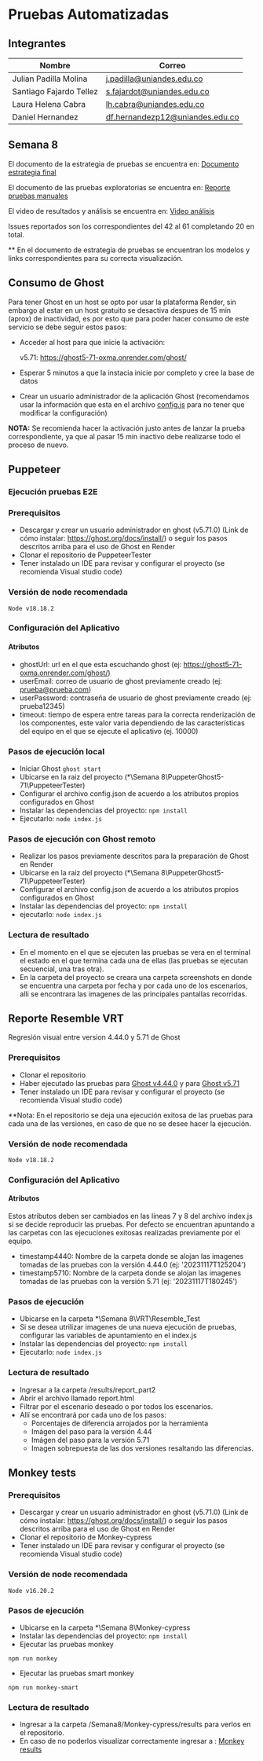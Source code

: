 # Pruebas Automatizadas

## Integrantes

|Nombre                   |Correo                      |
|-------------------------|----------------------------|
|Julian Padilla Molina    |j.padilla@uniandes.edu.co   |
|Santiago Fajardo Tellez  |s.fajardot@uniandes.edu.co  |
|Laura Helena Cabra       |lh.cabra@uniandes.edu.co   |
|Daniel Hernandez         |df.hernandezp12@uniandes.edu.co  |

## Semana 8

El documento de la estrategia de pruebas se encuentra en: [Documento estrategia final](https://github.com/JulianP911/Pruebas-Automatizadas/blob/main/Semana%208/Estrategia%20final%20de%20pruebas/Estrategia%20final%20de%20pruebas.pdf)

El documento de las pruebas exploratorias se encuentra en: [Reporte pruebas manuales](https://github.com/JulianP911/Pruebas-Automatizadas/blob/main/Semana%208/Pruebas%20manuales/Inventario%20-%20Pruebas%20exploratorias.xlsx)

El video de resultados y análisis se encuentra en: [Video análisis](https://uniandes-my.sharepoint.com/personal/j_padilla_uniandes_edu_co/_layouts/15/stream.aspx?id=%2Fpersonal%2Fj%5Fpadilla%5Funiandes%5Fedu%5Fco%2FDocuments%2FMISO%2FPruebas%20automatizadas%2FEntrega%208%2FVideo%20%2D%20Versi%C3%B3n%20final%20estrategia%20de%20pruebas%2Emp4&nav=eyJyZWZlcnJhbEluZm8iOnsicmVmZXJyYWxBcHAiOiJTdHJlYW1XZWJBcHAiLCJyZWZlcnJhbFZpZXciOiJTaGFyZURpYWxvZy1MaW5rIiwicmVmZXJyYWxBcHBQbGF0Zm9ybSI6IldlYiIsInJlZmVycmFsTW9kZSI6InZpZXcifX0&ga=1&referrer=StreamWebApp%2EWeb&referrerScenario=AddressBarCopied%2Eview)

Issues reportados son los correspondientes del 42 al 61 completando 20 en total.

** En el documento de estrategía de pruebas se encuentran los modelos y links correspondientes para su correcta visualización.

## Consumo de Ghost 
Para tener Ghost en un host se opto por usar la plataforma Render, sin embargo al estar en un host gratuito se desactiva despues de 15 min (aprox) de inactividad, es por esto que para poder hacer consumo de este servicio se debe seguir estos pasos:

- Acceder al host para que inicie la activación:

  v5.71: https://ghost5-71-oxma.onrender.com/ghost/
  
- Esperar 5 minutos a que la instacia inicie por completo y cree la base de datos
- Crear un usuario administrador de la aplicación Ghost (recomendamos usar la información que esta en el archivo [config.js](https://github.com/JulianP911/Pruebas-Automatizadas/blob/main/Semana%206/PuppeteerGhost5-71/PuppeteerTester/config.json) para no tener que modificar la configuración)
  
**NOTA:** Se recomienda hacer la activación justo antes de lanzar la prueba correspondiente, ya que al pasar 15 min inactivo debe realizarse todo el proceso de nuevo.

## Puppeteer

### Ejecución pruebas E2E

### Prerequisitos

- Descargar y crear un usuario administrador en ghost (v5.71.0) (Link de cómo instalar: https://ghost.org/docs/install/) o seguir los pasos descritos arriba para el uso de Ghost en Render
- Clonar el repositorio de PuppeteerTester
- Tener instalado un IDE para revisar y configurar el proyecto (se recomienda Visual studio code)

### Versión de node recomendada

`Node v18.18.2`

### Configuración del Aplicativo

#### Atributos
- ghostUrl: url en el que esta escuchando ghost (ej: https://ghost5-71-oxma.onrender.com/ghost/)
- userEmail: correo de usuario de ghost previamente creado (ej: prueba@prueba.com)
- userPassword: contraseña de usuario de ghost previamente creado (ej: prueba12345)
- timeout: tiempo de espera entre tareas para la correcta renderización de los componentes, este valor varia dependiendo de las características del equipo en el que se ejecute el aplicativo (ej. 10000)

### Pasos de ejecución local
- Iniciar Ghost
`ghost start`
- Ubicarse en la raiz del proyecto (*\Semana 8\PuppeterGhost5-71\PuppeteerTester) 
- Configurar el archivo config.json de acuerdo a los atributos propios configurados en Ghost
- Instalar las dependencias del proyecto:
`npm install`
- Ejecutarlo:
`node index.js`
  
### Pasos de ejecución con Ghost remoto
- Realizar los pasos previamente descritos para la preparación de Ghost en Render
- Ubicarse en la raiz del proyecto (*\Semana 8\PuppeterGhost5-71\PuppeteerTester) 
- Configurar el archivo config.json de acuerdo a los atributos propios configurados en Ghost
- Instalar las dependencias del proyecto:
`npm install`
- ejecutarlo:
`node index.js`

### Lectura de resultado
- En el momento en el que se ejecuten las pruebas se vera en el terminal el estado en el que termina cada una de ellas (las pruebas se ejecutan secuencial, una tras otra).
- En la carpeta del proyecto se creara una carpeta screenshots en donde se encuentra una carpeta por fecha y por cada uno de los escenarios, alli se encontrara las imagenes de las principales pantallas recorridas.


## Reporte Resemble VRT

Regresión visual entre version 4.44.0 y 5.71 de Ghost

### Prerequisitos
- Clonar el repositorio
- Haber ejecutado las pruebas para [Ghost v4.44.0](https://github.com/JulianP911/Pruebas-Automatizadas/tree/main/Semana%208/VRT/PuppeteerGhost4-44-0/PuppeteerTester) y para [Ghost v5.71](https://github.com/JulianP911/Pruebas-Automatizadas/tree/main/Semana%208/VRT/PuppeteerGhost5-71/PuppeteerTester)
- Tener instalado un IDE para revisar y configurar el proyecto (se recomienda Visual studio code)

**Nota: En el repositorio se deja una ejecución exitosa de las pruebas para cada una de las versiones, en caso de que no se desee hacer la ejecución.

### Versión de node recomendada
`Node v18.18.2`

### Configuración del Aplicativo
#### Atributos
Estos atributos deben ser cambiados en las líneas 7 y 8 del archivo index.js si se decide reproducir las pruebas. Por defecto se encuentran apuntando a las carpetas con las ejecuciones exitosas realizadas previamente por el equipo.
- timestamp4440: Nombre de la carpeta donde se alojan las imagenes tomadas de las pruebas con la versión 4.44.0 (ej: '20231117T125204')
- timestamp5710: Nombre de la carpeta donde se alojan las imagenes tomadas de las pruebas con la versión 5.71 (ej: '20231117T180245')


### Pasos de ejecución
- Ubicarse en la carpeta *\Semana 8\VRT\Resemble_Test 
- Si se desea utrilizar imagenes de una nueva ejecución de pruebas, configurar las variables de apuntamiento en el index.js
- Instalar las dependencias del proyecto:
`npm install`
- Ejecutarlo:
`node index.js`

### Lectura de resultado
- Ingresar a la carpeta /results/report_part2
- Abrir el archivo llamado report.html
- Filtrar por el escenario deseado o por todos los escenarios.
- Allí se encontrará por cada uno de los pasos:
  - Porcentajes de diferencia arrojados por la herramienta
  - Imágen del paso para la versión 4.44
  - Imágen del paso para la versión 5.71
  - Imagen sobrepuesta de las dos versiones resaltando las diferencias.

## Monkey tests

### Prerequisitos
- Descargar y crear un usuario administrador en ghost (v5.71.0) (Link de cómo instalar: https://ghost.org/docs/install/) o seguir los pasos descritos arriba para el uso de
 Ghost en Render
- Clonar el repositorio de Monkey-cypress
- Tener instalado un IDE para revisar y configurar el proyecto (se recomienda Visual studio code)

### Versión de node recomendada
`Node v16.20.2`
### Pasos de ejecución
- Ubicarse en la carpeta *\Semana 8\Monkey-cypress
- Instalar las dependencias del proyecto:
`npm install`
- Ejecutar las pruebas monkey
  
`npm run monkey`

- Ejecutar las pruebas smart monkey
  
`npm run monkey-smart`

### Lectura de resultado
- Ingresar a la carpeta /Semana8/Monkey-cypress/results para verlos en el repositorio.
- En caso de no poderlos visualizar correctamente ingresar a : [Monkey results](https://uniandes-my.sharepoint.com/personal/j_padilla_uniandes_edu_co/_layouts/15/onedrive.aspx?id=%2Fpersonal%2Fj%5Fpadilla%5Funiandes%5Fedu%5Fco%2FDocuments%2FMISO%2FPruebas%20automatizadas%2FEntrega%208%2FMonkey&ga=1)
